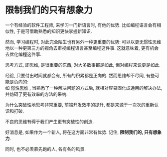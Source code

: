 # 限制我们的只有想象力

一个有经验的软件工程师, 来学习一门新语言时, 有他的优势.
比如编程语言会有相似性, 于是可借助熟悉的知识更快掌握新知识.

然而, 学习编程时, 对此完全陌生也有另外一种更重要的优势: 可以以更无惯性思维地以一种更第三方的视角去审视编程语言甚至编程这件事.
这就意味着, 更有机会去优化编程这件事.

思考方式, 即思维, 是很重要的东西, 对大多数事都是如此, 但对编程来说更是如此.

经验, 只要付出时间就都会有, 所有的积累都是正向的.
然而思维却不尽同, 有些可能是负向的:   
如 [惯性思维](https://baike.baidu.com/item/%E6%80%9D%E7%BB%B4%E5%AE%9A%E5%8A%BF) , 
当熟悉了一种解决问题的方式后, 就相对容易固化成通用的解决办法, 并妨碍了更有效率的方法的采纳.


为什么突破性地思考非常重要, 前端开发效率的提升, 都是来源于一次次的重新认识和打破.

不良的思维有碍于我们产生更有突破性的创造.

好消息是, 如果作为一个新人, 将在这方面非常有优势. 记住, **限制我们的, 只有想象力**.

同时, 也不必羡慕先跑的人, 各有各的风景.
